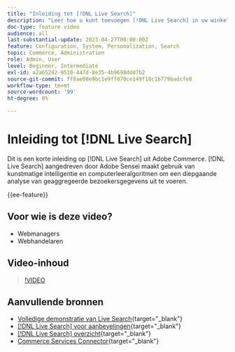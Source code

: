 ```yaml
---
title: "Inleiding tot [!DNL Live Search]"
description: "Leer hoe u kunt toevoegen [!DNL Live Search] in uw winkel en produceer zeer boeiende, relevante en gepersonaliseerde boodschappenervaringen."
doc-type: feature video
audience: all
last-substantial-update: 2023-04-27T00:00:00Z
feature: Configuration, System, Personalization, Search
topic: Commerce, Administration
role: Admin, User
level: Beginner, Intermediate
exl-id: a2a65242-9510-447d-8e35-4b9698ddd7b2
source-git-commit: ff8ae08e9bc1e9ff070ce149f18c1b779badcfe8
workflow-type: tm+mt
source-wordcount: '99'
ht-degree: 0%

---
```


# Inleiding tot [!DNL Live Search]

Dit is een korte inleiding op [!DNL Live Search] uit Adobe Commerce. [!DNL Live Search] aangedreven door Adobe Sensei maakt gebruik van kunstmatige intelligentie en computerleeralgoritmen om een diepgaande analyse van geaggregeerde bezoekersgegevens uit te voeren.

{{ee-feature}}

## Voor wie is deze video?

- Webmanagers
- Webhandelaren

## Video-inhoud

>[!VIDEO](https://video.tv.adobe.com/v/3418797?learn=on)


## Aanvullende bronnen

- [Volledige demonstratie van Live Search](https://experienceleague.adobe.com/docs/commerce-learn/tutorials/getting-started/capabilities/live-search-full-demonstration.html){target="_blank"}
- [[!DNL Live Search] voor aanbevelingen](https://experienceleague.adobe.com/docs/commerce-learn/tutorials/marketing/live-search-recommendations.html){target="_blank"}
- [[!DNL Live Search] overzicht](https://experienceleague.adobe.com/docs/commerce-merchant-services/live-search/overview.html){target="_blank"}
- [Commerce Services Connector](https://experienceleague.adobe.com/docs/commerce-merchant-services/user-guides/integration-services/saas.html){target="_blank"}
